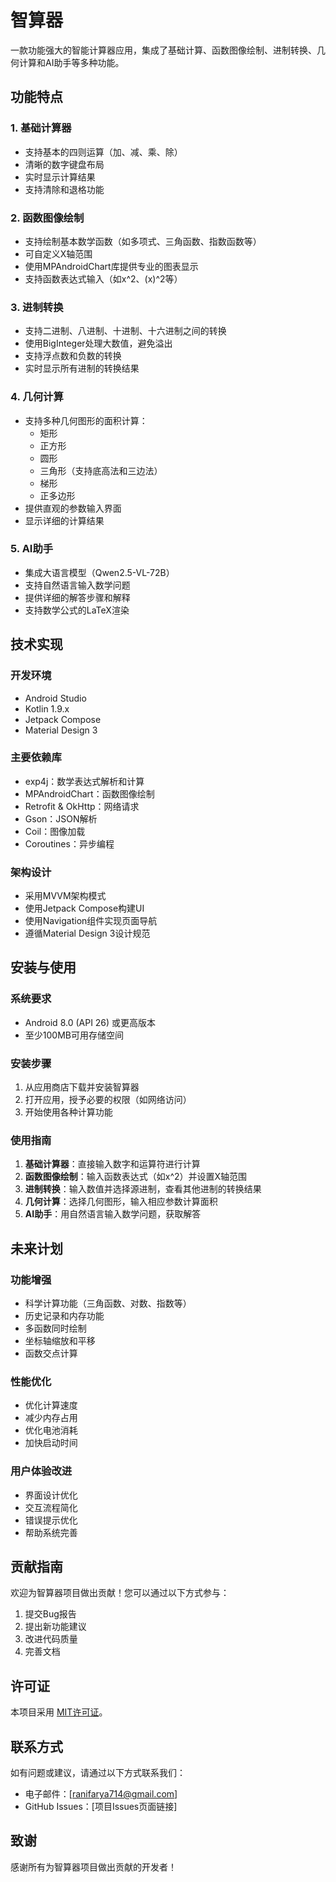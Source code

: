 # 智算器

一款功能强大的智能计算器应用，集成了基础计算、函数图像绘制、进制转换、几何计算和AI助手等多种功能。

## 功能特点

### 1. 基础计算器
- 支持基本的四则运算（加、减、乘、除）
- 清晰的数字键盘布局
- 实时显示计算结果
- 支持清除和退格功能

### 2. 函数图像绘制
- 支持绘制基本数学函数（如多项式、三角函数、指数函数等）
- 可自定义X轴范围
- 使用MPAndroidChart库提供专业的图表显示
- 支持函数表达式输入（如x^2、(x)^2等）

### 3. 进制转换
- 支持二进制、八进制、十进制、十六进制之间的转换
- 使用BigInteger处理大数值，避免溢出
- 支持浮点数和负数的转换
- 实时显示所有进制的转换结果

### 4. 几何计算
- 支持多种几何图形的面积计算：
  - 矩形
  - 正方形
  - 圆形
  - 三角形（支持底高法和三边法）
  - 梯形
  - 正多边形
- 提供直观的参数输入界面
- 显示详细的计算结果

### 5. AI助手
- 集成大语言模型（Qwen2.5-VL-72B）
- 支持自然语言输入数学问题
- 提供详细的解答步骤和解释
- 支持数学公式的LaTeX渲染

## 技术实现

### 开发环境
- Android Studio
- Kotlin 1.9.x
- Jetpack Compose
- Material Design 3

### 主要依赖库
- exp4j：数学表达式解析和计算
- MPAndroidChart：函数图像绘制
- Retrofit & OkHttp：网络请求
- Gson：JSON解析
- Coil：图像加载
- Coroutines：异步编程

### 架构设计
- 采用MVVM架构模式
- 使用Jetpack Compose构建UI
- 使用Navigation组件实现页面导航
- 遵循Material Design 3设计规范

## 安装与使用

### 系统要求
- Android 8.0 (API 26) 或更高版本
- 至少100MB可用存储空间

### 安装步骤
1. 从应用商店下载并安装智算器
2. 打开应用，授予必要的权限（如网络访问）
3. 开始使用各种计算功能

### 使用指南
1. **基础计算器**：直接输入数字和运算符进行计算
2. **函数图像绘制**：输入函数表达式（如x^2）并设置X轴范围
3. **进制转换**：输入数值并选择源进制，查看其他进制的转换结果
4. **几何计算**：选择几何图形，输入相应参数计算面积
5. **AI助手**：用自然语言输入数学问题，获取解答

## 未来计划

### 功能增强
- 科学计算功能（三角函数、对数、指数等）
- 历史记录和内存功能
- 多函数同时绘制
- 坐标轴缩放和平移
- 函数交点计算

### 性能优化
- 优化计算速度
- 减少内存占用
- 优化电池消耗
- 加快启动时间

### 用户体验改进
- 界面设计优化
- 交互流程简化
- 错误提示优化
- 帮助系统完善

## 贡献指南

欢迎为智算器项目做出贡献！您可以通过以下方式参与：

1. 提交Bug报告
2. 提出新功能建议
3. 改进代码质量
4. 完善文档

## 许可证

本项目采用 [MIT许可证](LICENSE)。

## 联系方式

如有问题或建议，请通过以下方式联系我们：

- 电子邮件：[ranifarya714@gmail.com]
- GitHub Issues：[项目Issues页面链接]

## 致谢

感谢所有为智算器项目做出贡献的开发者！ 
